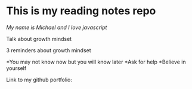  # This is my reading notes repo

_My name is Michael and I love javascript_

Talk about growth mindset

3 reminders about growth mindset

*You may not know now but you will know later
*Ask for help
*Believe in yourself

Link to my github portfolio: 
